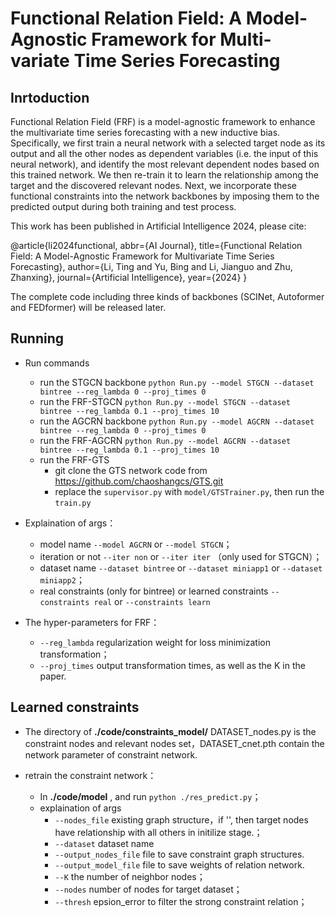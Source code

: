# Functional Relation Field: A Model-Agnostic Framework for Multi-variate Time Series Forecasting
## Inrtoduction
Functional Relation Field (FRF) is a model-agnostic framework to enhance the multivariate time series forecasting with a new inductive bias. Specifically, we first train a neural network with a selected target node as its output and all the other nodes as dependent variables (i.e. the input of this neural network), and identify the most relevant dependent nodes based on this trained network. We then re-train it to learn the relationship among the target and the discovered relevant nodes. Next, we incorporate these functional constraints into the network backbones by imposing them to the predicted output during both training and test process.

This work has been published in Artificial Intelligence 2024, please cite: 

@article{li2024functional,
  abbr={AI Journal},
  title={Functional Relation Field: A Model-Agnostic Framework for Multivariate Time Series Forecasting},
  author={Li, Ting and Yu, Bing and Li, Jianguo and Zhu, Zhanxing},
  journal={Artificial Intelligence},
  year={2024}
}

The complete code including three kinds of backbones (SCINet, Autoformer and FEDformer) will be released later.
  
## Running
- Run commands
  - run the STGCN backbone `python Run.py --model STGCN --dataset bintree --reg_lambda 0 --proj_times 0`
  - run the FRF-STGCN `python Run.py --model STGCN --dataset bintree --reg_lambda 0.1 --proj_times 10`
  - run the AGCRN backbone `python Run.py --model AGCRN --dataset bintree --reg_lambda 0 --proj_times 0`
  - run the FRF-AGCRN `python Run.py --model AGCRN --dataset bintree --reg_lambda 0.1 --proj_times 10`
  - run the FRF-GTS 
    - git clone the GTS network code from https://github.com/chaoshangcs/GTS.git
    - replace the `supervisor.py` with `model/GTSTrainer.py`, then run the `train.py`

- Explaination of args：  
  - model name `--model AGCRN` or `--model STGCN`；  
  - iteration or not `--iter non`  or `--iter iter` （only used for STGCN）；  
  - dataset name `--dataset bintree` or  `--dataset miniapp1` or  `--dataset miniapp2`；  
  - real constraints (only for bintree) or learned constraints `--constraints real` or `--constraints learn`  

- The hyper-parameters for FRF：   
  - `--reg_lambda` regularization weight for loss minimization transformation；  
  - `--proj_times` output transformation times, as well as the K in the paper.
  
## Learned constraints
- The directory of  **./code/constraints_model/** DATASET_nodes.py is the constraint nodes and relevant nodes set，DATASET_cnet.pth contain the network parameter of constraint network.

- retrain the constraint network：  
  - In **./code/model** , and run `python ./res_predict.py`；  
  - explaination of args
    - `--nodes_file` existing graph structure，if '', then target nodes have relationship with all others in initilize stage.；  
    - `--dataset` dataset name  
    - `--output_nodes_file` file to save constraint graph structures. 
    - `--output_model_file` file to save weights of relation network.  
    - `--K` the number of neighbor nodes；  
    - `--nodes` number of nodes for target dataset；  
    - `--thresh` epsion_error to filter the strong constraint relation；  

  
